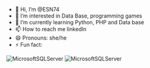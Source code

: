 - 👋 Hi, I’m @ESN74
- 👀 I’m interested in Data Base, programming  games
- 🌱 I’m currently learning  Python, PHP and Data base
- 📫 How to reach me  linkedIn
- 😄 Pronouns: she/he
- ⚡ Fun fact: 

![MicrosoftSQLServer](https://img.shields.io/badge/Microsoft%20SQL%20Server-CC2927?style=for-the-badge&logo=microsoft%20sql%20server&logoColor=white) 
![MicrosoftSQLServer](https://img.shields.io/badge/Microsoft%20SQL%20Server-CC2927?style=for-the-badge&logo=microsoft%20sql%20server&logoColor=white)
<!---
ESN74/ESN74 is a ✨ special ✨ repository because its `README.md` (this file) appears on your GitHub profile.
You can click the Preview link to take a look at your changes.
--->
